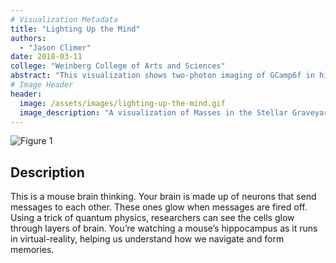 ```yaml
---
# Visualization Metadata
title: "Lighting Up the Mind"
authors:
  - "Jason Climer"
date: 2018-03-11
college: "Weinberg College of Arts and Sciences"
abstract: "This visualization shows two-photon imaging of GCamp6f in hippocampal pyramidal neurons as a mouse navigates a virtual reality maze. These techniques give us an indirect measure of activity in neurons or small compartments of neurons in an awake, behaving animal. The hippocampus has been well characterized as playing an essential role in episodic memory. Many hippocampal neurons are “place cells,” cells that fire when an animal is in a specific area of the environment. We can also teleport animals to a new environment and watch as these representations form. Using novel statistical, genetic, and microscopy tools we are examining the mechanisms that underlie this process to better understand memory and navigation."
# Image Header
header:
  image: /assets/images/lighting-up-the-mind.gif
  image_description: "A visualization of Masses in the Stellar Graveyard"
---
```

![Figure 1](/assets/images/lighting-up-the-mind.gif)

## Description
This is a mouse brain thinking. Your brain is made up of neurons that send messages to each other. These ones glow when messages are fired off. Using a trick of quantum physics, researchers can see the cells glow through layers of brain. You’re watching a mouse’s hippocampus as it runs in virtual-reality, helping us understand how we navigate and form memories.
